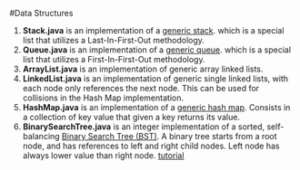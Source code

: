 #Data Structures
1. **Stack.java** is an implementation of a [generic stack](https://en.wikipedia.org/wiki/Stack_(abstract_data_type)). 
which is a special list that utilizes a Last-In-First-Out methodology.
1. **Queue.java** is an implementation of a [generic queue](https://en.wikipedia.org/wiki/Queue_(abstract_data_type)). 
which is a special list that utilizes a First-In-First-Out methodology.
1. **ArrayList.java** is an implementation of generic array linked lists.
1. **LinkedList.java** is an implementation of generic single linked lists, with each node only references the next node.
 This can be used for collisions in the Hash Map implementation.
1. **HashMap.java** is an implementation of a [generic hash map](https://en.wikipedia.org/wiki/Hash_table).
 Consists in a collection of key value that given a key returns its value.
1. **BinarySearchTree.java** is an integer implementation of a sorted, self-balancing [Binary Search Tree (BST)](https://en.wikipedia.org/wiki/Binary_search_tree). 
A binary tree starts from a root node, and has references to left and right child nodes.
 Left node has always lower value than right node. [tutorial](https://www.baeldung.com/java-binary-tree)
